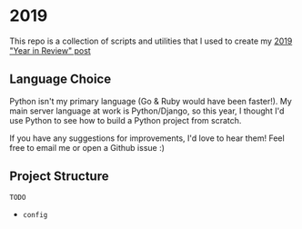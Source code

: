 # 2019

This repo is a collection of scripts and utilities that I used to create my [2019 "Year in Review" post](https://2019.bwong.net)

## Language Choice

Python isn't my primary language (Go & Ruby would have been faster!). My main server language at work is Python/Django, so this year, I thought I'd use Python to see how to build a Python project from scratch.

If you have any suggestions for improvements, I'd love to hear them! Feel free to email me or open a Github issue :)

## Project Structure

`TODO`

* `config`